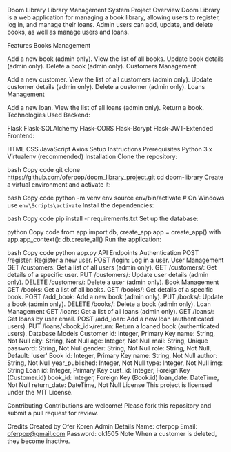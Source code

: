 Doom Library
Library Management System
Project Overview
Doom Library is a web application for managing a book library, allowing users to register, log in, and manage their loans. Admin users can add, update, and delete books, as well as manage users and loans.

Features
Books Management

Add a new book (admin only).
View the list of all books.
Update book details (admin only).
Delete a book (admin only).
Customers Management

Add a new customer.
View the list of all customers (admin only).
Update customer details (admin only).
Delete a customer (admin only).
Loans Management

Add a new loan.
View the list of all loans (admin only).
Return a book.
Technologies Used
Backend:

Flask
Flask-SQLAlchemy
Flask-CORS
Flask-Bcrypt
Flask-JWT-Extended
Frontend:

HTML
CSS
JavaScript
Axios
Setup Instructions
Prerequisites
Python 3.x
Virtualenv (recommended)
Installation
Clone the repository:

bash
Copy code
git clone https://github.com/oferpop/doom_library_project.git
cd doom-library
Create a virtual environment and activate it:

bash
Copy code
python -m venv env
source env/bin/activate  # On Windows use `env\Scripts\activate`
Install the dependencies:

bash
Copy code
pip install -r requirements.txt
Set up the database:

python
Copy code
from app import db, create_app
app = create_app()
with app.app_context():
    db.create_all()
Run the application:

bash
Copy code
python app.py
API Endpoints
Authentication
POST /register: Register a new user.
POST /login: Log in a user.
User Management
GET /customers: Get a list of all users (admin only).
GET /customers/<id>: Get details of a specific user.
PUT /customers/<id>: Update user details (admin only).
DELETE /customers/<id>: Delete a user (admin only).
Book Management
GET /books: Get a list of all books.
GET /books/<id>: Get details of a specific book.
POST /add_book: Add a new book (admin only).
PUT /books/<id>: Update a book (admin only).
DELETE /books/<id>: Delete a book (admin only).
Loan Management
GET /loans: Get a list of all loans (admin only).
GET /loans/<email>: Get loans by user email.
POST /add_loan: Add a new loan (authenticated users).
PUT /loans/<book_id>/return: Return a loaned book (authenticated users).
Database Models
Customer
id: Integer, Primary Key
name: String, Not Null
city: String, Not Null
age: Integer, Not Null
mail: String, Unique
password: String, Not Null
gender: String, Not Null
role: String, Not Null, Default: 'user'
Book
id: Integer, Primary Key
name: String, Not Null
author: String, Not Null
year_published: Integer, Not Null
type: Integer, Not Null
img: String
Loan
id: Integer, Primary Key
cust_id: Integer, Foreign Key (Customer.id)
book_id: Integer, Foreign Key (Book.id)
loan_date: DateTime, Not Null
return_date: DateTime, Not Null
License
This project is licensed under the MIT License.

Contributing
Contributions are welcome! Please fork this repository and submit a pull request for review.

Credits
Created by Ofer Koren
Admin Details
Name: oferpop
Email: oferpop@gmail.com
Password: ok1505
Note
When a customer is deleted, they become inactive.